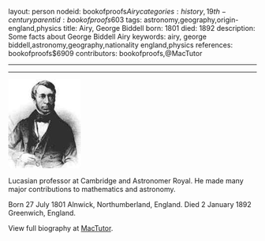 layout: person
nodeid: bookofproofs$Airy
categories: history,19th-century
parentid: bookofproofs$603
tags: astronomy,geography,origin-england,physics
title: Airy, George Biddell
born: 1801
died: 1892
description: Some facts about George Biddell Airy
keywords: airy, george biddell,astronomy,geography,nationality england,physics
references: bookofproofs$6909
contributors: bookofproofs,@MacTutor

---


---

![Airy.jpg](https://github.com/bookofproofs/bookofproofs.github.io/blob/main/_sources/_assets/images/portraits/Airy.jpg?raw=true)

Lucasian professor at Cambridge and Astronomer Royal. He made many major contributions to mathematics and astronomy.

Born 27 July 1801 Alnwick, Northumberland, England. Died 2 January 1892 Greenwich, England.


View full biography at [MacTutor](https://mathshistory.st-andrews.ac.uk/Biographies/Airy/).